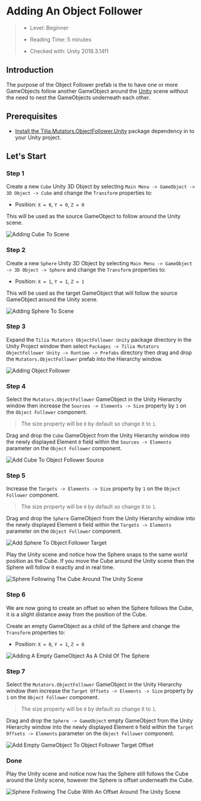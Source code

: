 # Adding An Object Follower

> * Level: Beginner
>
> * Reading Time: 5 minutes
>
> * Checked with: Unity 2018.3.14f1

## Introduction

The purpose of the Object Follower prefab is the to have one or more GameObjects follow another GameObject around the [Unity] scene without the need to nest the GameObjects underneath each other.

## Prerequisites

* [Install the Tilia.Mutators.ObjectFollower.Unity] package dependency in to your Unity project.

## Let's Start

### Step 1

Create a new `Cube` Unity 3D Object by selecting `Main Menu -> GameObject -> 3D Object -> Cube` and change the `Transform` properties to:

* Position: `X = 0`, `Y = 0`, `Z = 0`

This will be used as the source GameObject to follow around the Unity scene.

![Adding Cube To Scene](assets/images/AddingCubeToScene.png)

### Step 2

Create a new `Sphere` Unity 3D Object by selecting `Main Menu -> GameObject -> 3D Object -> Sphere` and change the `Transform` properties to:

* Position: `X = 1`, `Y = 1`, `Z = 1`

This will be used as the target GameObject that will follow the source GameObject around the Unity scene.

![Adding Sphere To Scene](assets/images/AddingSphereToScene.png)

### Step 3

Expand the `Tilia Mutators ObjectFollower Unity` package directory in the Unity Project window then select `Packages -> Tilia Mutators ObjectFollower Unity -> Runtime -> Prefabs` directory then drag and drop the `Mutators.ObjectFollower` prefab into the Hierarchy window.

![Adding Object Follower](assets/images/AddingObjectFollower.png)

### Step 4

Select the `Mutators.ObjectFollower` GameObject in the Unity Hierarchy window then increase the `Sources -> Elements -> Size` property by `1` on the `Object Follower` component.

> The size property will be `0` by default so change it to `1`.

Drag and drop the `Cube` GameObject from the Unity Hierarchy window into the newly displayed Element `0` field within the `Sources -> Elements` parameter on the `Object Follower` component.

![Add Cube To Object Follower Source](assets/images/AddCubeToObjectFollowerSource.png)

### Step 5

Increase the `Targets -> Elements -> Size` property by `1` on the `Object Follower` component.

> The size property will be `0` by default so change it to `1`.

Drag and drop the `Sphere` GameObject from the Unity Hierarchy window into the newly displayed Element `0` field within the `Targets -> Elements` parameter on the `Object Follower` component.

![Add Sphere To Object Follower Target](assets/images/AddSphereToObjectFollowerTarget.png)

Play the Unity scene and notice how the Sphere snaps to the same world position as the Cube. If you move the Cube around the Unity scene then the Sphere will follow it exactly and in real time.

![Sphere Following The Cube Around The Unity Scene](assets/images/SphereFollowingTheCubeAroundTheUnityScene.png)

### Step 6

We are now going to create an offset so when the Sphere follows the Cube, it is a slight distance away from the position of the Cube.

Create an empty GameObject as a child of the Sphere and change the `Transform` properties to:

* Position: `X = 0`, `Y = 1`, `Z = 0`

![Adding A Empty GameObject As A Child Of The Sphere](assets/images/AddingAEmptyGameObjectAsAChildOfTheSphere.png)

### Step 7

Select the `Mutators.ObjectFollower` GameObject in the Unity Hierarchy window then increase the `Target Offsets -> Elements -> Size` property by `1` on the `Object Follower` component.

> The size property will be `0` by default so change it to `1`.

Drag and drop the `Sphere -> GameObject` empty GameObject from the Unity Hierarchy window into the newly displayed Element `0` field within the `Target Offsets -> Elements` parameter on the `Object Follower` component.

![Add Empty GameObject To Object Follower Target Offset](assets/images/AddEmptyGameObjectToObjectFollowerTargetOffset.png)

### Done

Play the Unity scene and notice now has the Sphere still follows the Cube around the Unity scene, however the Sphere is offset underneath the Cube.

![Sphere Following The Cube With An Offset Around The Unity Scene](assets/images/SphereFollowingTheCubeWithAnOffsetAroundTheUnityScene.png)

[Unity]: https://unity3d.com/
[Install the Tilia.Mutators.ObjectFollower.Unity]: ../Installation/README.md